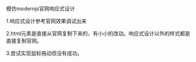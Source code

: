 模仿modernjs官网响应式设计

1.响应式设计参考官网效果调试出来

2.html元素是直接从官网复制下来的，有小小的改动。响应式设计以外的样式都是直接复制官网。

3.尝试实现鼠标拖动但没有成功。

